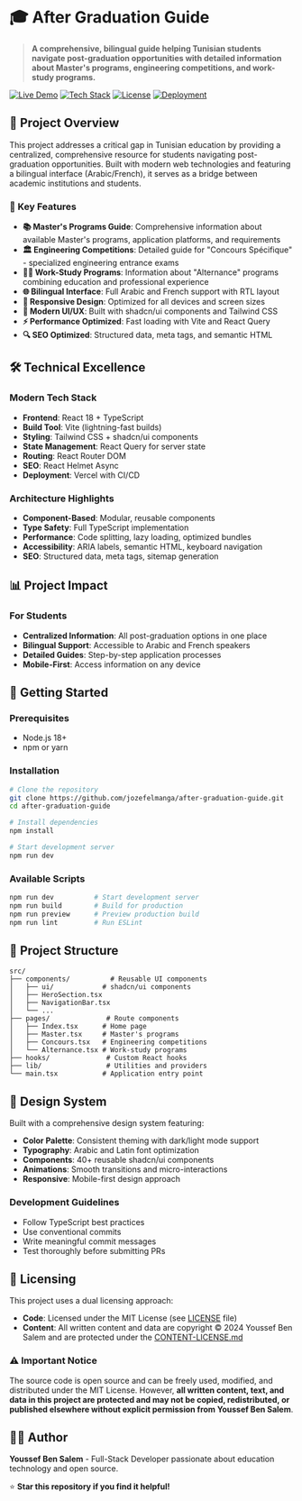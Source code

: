 # 🎓 After Graduation Guide

> **A comprehensive, bilingual guide helping Tunisian students navigate post-graduation opportunities with detailed information about Master's programs, engineering competitions, and work-study programs.**

[![Live Demo](https://img.shields.io/badge/Live%20Demo-Available-brightgreen)](https://after-graduation.vercel.app/)
[![Tech Stack](https://img.shields.io/badge/React-TypeScript-blue)](https://reactjs.org/)
[![License](https://img.shields.io/badge/License-MIT-green)](LICENSE)
[![Deployment](https://img.shields.io/badge/Deployed-Vercel-purple)](https://vercel.com/)

## 🌟 Project Overview

This project addresses a critical gap in Tunisian education by providing a centralized, comprehensive resource for students navigating post-graduation opportunities. Built with modern web technologies and featuring a bilingual interface (Arabic/French), it serves as a bridge between academic institutions and students.

### 🎯 Key Features

- **📚 Master's Programs Guide**: Comprehensive information about available Master's programs, application platforms, and requirements
- **🏛️ Engineering Competitions**: Detailed guide for "Concours Spécifique" - specialized engineering entrance exams
- **👨‍🔧 Work-Study Programs**: Information about "Alternance" programs combining education and professional experience
- **🌐 Bilingual Interface**: Full Arabic and French support with RTL layout
- **📱 Responsive Design**: Optimized for all devices and screen sizes
- **🎨 Modern UI/UX**: Built with shadcn/ui components and Tailwind CSS
- **⚡ Performance Optimized**: Fast loading with Vite and React Query
- **🔍 SEO Optimized**: Structured data, meta tags, and semantic HTML

## 🛠️ Technical Excellence

### Modern Tech Stack
- **Frontend**: React 18 + TypeScript
- **Build Tool**: Vite (lightning-fast builds)
- **Styling**: Tailwind CSS + shadcn/ui components
- **State Management**: React Query for server state
- **Routing**: React Router DOM
- **SEO**: React Helmet Async
- **Deployment**: Vercel with CI/CD

### Architecture Highlights
- **Component-Based**: Modular, reusable components
- **Type Safety**: Full TypeScript implementation
- **Performance**: Code splitting, lazy loading, optimized bundles
- **Accessibility**: ARIA labels, semantic HTML, keyboard navigation
- **SEO**: Structured data, meta tags, sitemap generation

## 📊 Project Impact

### For Students
- **Centralized Information**: All post-graduation options in one place
- **Bilingual Support**: Accessible to Arabic and French speakers
- **Detailed Guides**: Step-by-step application processes
- **Mobile-First**: Access information on any device


## 🚀 Getting Started

### Prerequisites
- Node.js 18+ 
- npm or yarn

### Installation
```bash
# Clone the repository
git clone https://github.com/jozefelmanga/after-graduation-guide.git
cd after-graduation-guide

# Install dependencies
npm install

# Start development server
npm run dev
```

### Available Scripts
```bash
npm run dev          # Start development server
npm run build        # Build for production
npm run preview      # Preview production build
npm run lint         # Run ESLint
```

## 📁 Project Structure

```
src/
├── components/          # Reusable UI components
│   ├── ui/            # shadcn/ui components
│   ├── HeroSection.tsx
│   ├── NavigationBar.tsx
│   └── ...
├── pages/              # Route components
│   ├── Index.tsx      # Home page
│   ├── Master.tsx     # Master's programs
│   ├── Concours.tsx   # Engineering competitions
│   └── Alternance.tsx # Work-study programs
├── hooks/              # Custom React hooks
├── lib/                # Utilities and providers
└── main.tsx           # Application entry point
```

## 🎨 Design System

Built with a comprehensive design system featuring:
- **Color Palette**: Consistent theming with dark/light mode support
- **Typography**: Arabic and Latin font optimization
- **Components**: 40+ reusable shadcn/ui components
- **Animations**: Smooth transitions and micro-interactions
- **Responsive**: Mobile-first design approach


### Development Guidelines
- Follow TypeScript best practices
- Use conventional commits
- Write meaningful commit messages
- Test thoroughly before submitting PRs

## 📄 Licensing

This project uses a dual licensing approach:

- **Code**: Licensed under the MIT License (see [LICENSE](LICENSE) file)
- **Content**: All written content and data are copyright © 2024 Youssef Ben Salem and are protected under the [CONTENT-LICENSE.md](CONTENT-LICENSE.md)

### ⚠️ Important Notice

The source code is open source and can be freely used, modified, and distributed under the MIT License. However, **all written content, text, and data in this project are protected and may not be copied, redistributed, or published elsewhere without explicit permission from Youssef Ben Salem**.

## 👨‍💻 Author

**Youssef Ben Salem** - Full-Stack Developer passionate about education technology and open source.


⭐ **Star this repository if you find it helpful!**
